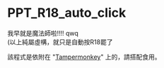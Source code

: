 # PPT_R18_auto_click
我早就是魔法師啦!!!! qwq      
(以上純屬虛構，就只是自動按R18罷了    

該程式是依附在 "[Tampermonkey](http://tampermonkey.net/)" 上的，請搭配食用。
